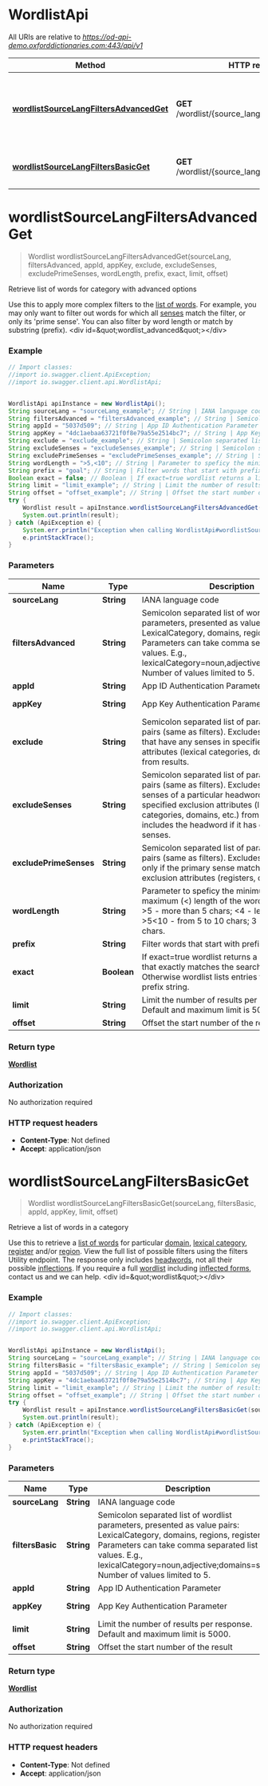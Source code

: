 # WordlistApi

All URIs are relative to *https://od-api-demo.oxforddictionaries.com:443/api/v1*

Method | HTTP request | Description
------------- | ------------- | -------------
[**wordlistSourceLangFiltersAdvancedGet**](WordlistApi.md#wordlistSourceLangFiltersAdvancedGet) | **GET** /wordlist/{source_lang}/{filters_advanced} | Retrieve list of words for category with advanced options
[**wordlistSourceLangFiltersBasicGet**](WordlistApi.md#wordlistSourceLangFiltersBasicGet) | **GET** /wordlist/{source_lang}/{filters_basic} | Retrieve a list of words in a category


<a name="wordlistSourceLangFiltersAdvancedGet"></a>
# **wordlistSourceLangFiltersAdvancedGet**
> Wordlist wordlistSourceLangFiltersAdvancedGet(sourceLang, filtersAdvanced, appId, appKey, exclude, excludeSenses, excludePrimeSenses, wordLength, prefix, exact, limit, offset)

Retrieve list of words for category with advanced options

Use this to apply more complex filters to the [list of words](documentation/glossary?term&#x3D;wordlist). For example, you may only want to filter out words for which all [senses](documentation/glossary?term&#x3D;sense) match the filter, or only its &#39;prime sense&#39;. You can also filter by word length or match by substring (prefix).     &lt;div id&#x3D;\&quot;wordlist_advanced\&quot;&gt;&lt;/div&gt; 

### Example
```java
// Import classes:
//import io.swagger.client.ApiException;
//import io.swagger.client.api.WordlistApi;


WordlistApi apiInstance = new WordlistApi();
String sourceLang = "sourceLang_example"; // String | IANA language code
String filtersAdvanced = "filtersAdvanced_example"; // String | Semicolon separated list of wordlist parameters, presented as value pairs: LexicalCategory, domains, regions, registers. Parameters can take comma separated list of values. E.g., lexicalCategory=noun,adjective;domains=sport. Number of values limited to 5.
String appId = "5037d509"; // String | App ID Authentication Parameter
String appKey = "4dc1aebaa63721f0f8e79a55e2514bc7"; // String | App Key Authentication Parameter
String exclude = "exclude_example"; // String | Semicolon separated list of parameters-value pairs (same as filters). Excludes headwords that have any senses in specified exclusion attributes (lexical categories, domains, etc.) from results.
String excludeSenses = "excludeSenses_example"; // String | Semicolon separated list of parameters-value pairs (same as filters). Excludes only those senses of a particular headword that match specified exclusion attributes (lexical categories, domains, etc.) from results but includes the headword if it has other permitted senses.
String excludePrimeSenses = "excludePrimeSenses_example"; // String | Semicolon separated list of parameters-value pairs (same as filters). Excludes a headword only if the primary sense matches the specified exclusion attributes (registers, domains only).
String wordLength = ">5,<10"; // String | Parameter to speficy the minimum (>), exact or maximum (<) length of the words required. E.g., >5 - more than 5 chars; <4 - less than 4 chars; >5<10 - from 5 to 10 chars; 3 - exactly 3 chars.
String prefix = "goal"; // String | Filter words that start with prefix parameter
Boolean exact = false; // Boolean | If exact=true wordlist returns a list of entries that exactly matches the search string. Otherwise wordlist lists entries that start with prefix string.
String limit = "limit_example"; // String | Limit the number of results per response. Default and maximum limit is 5000.
String offset = "offset_example"; // String | Offset the start number of the result.
try {
    Wordlist result = apiInstance.wordlistSourceLangFiltersAdvancedGet(sourceLang, filtersAdvanced, appId, appKey, exclude, excludeSenses, excludePrimeSenses, wordLength, prefix, exact, limit, offset);
    System.out.println(result);
} catch (ApiException e) {
    System.err.println("Exception when calling WordlistApi#wordlistSourceLangFiltersAdvancedGet");
    e.printStackTrace();
}
```

### Parameters

Name | Type | Description  | Notes
------------- | ------------- | ------------- | -------------
 **sourceLang** | **String**| IANA language code | [enum: en, es, hi, lv, sw, ta, gu]
 **filtersAdvanced** | **String**| Semicolon separated list of wordlist parameters, presented as value pairs: LexicalCategory, domains, regions, registers. Parameters can take comma separated list of values. E.g., lexicalCategory&#x3D;noun,adjective;domains&#x3D;sport. Number of values limited to 5. |
 **appId** | **String**| App ID Authentication Parameter | [default to 5037d509]
 **appKey** | **String**| App Key Authentication Parameter | [default to 4dc1aebaa63721f0f8e79a55e2514bc7]
 **exclude** | **String**| Semicolon separated list of parameters-value pairs (same as filters). Excludes headwords that have any senses in specified exclusion attributes (lexical categories, domains, etc.) from results. | [optional]
 **excludeSenses** | **String**| Semicolon separated list of parameters-value pairs (same as filters). Excludes only those senses of a particular headword that match specified exclusion attributes (lexical categories, domains, etc.) from results but includes the headword if it has other permitted senses. | [optional]
 **excludePrimeSenses** | **String**| Semicolon separated list of parameters-value pairs (same as filters). Excludes a headword only if the primary sense matches the specified exclusion attributes (registers, domains only). | [optional]
 **wordLength** | **String**| Parameter to speficy the minimum (&gt;), exact or maximum (&lt;) length of the words required. E.g., &gt;5 - more than 5 chars; &lt;4 - less than 4 chars; &gt;5&lt;10 - from 5 to 10 chars; 3 - exactly 3 chars. | [optional] [default to &gt;5,&lt;10]
 **prefix** | **String**| Filter words that start with prefix parameter | [optional] [default to goal]
 **exact** | **Boolean**| If exact&#x3D;true wordlist returns a list of entries that exactly matches the search string. Otherwise wordlist lists entries that start with prefix string. | [optional] [default to false]
 **limit** | **String**| Limit the number of results per response. Default and maximum limit is 5000. | [optional]
 **offset** | **String**| Offset the start number of the result. | [optional]

### Return type

[**Wordlist**](Wordlist.md)

### Authorization

No authorization required

### HTTP request headers

 - **Content-Type**: Not defined
 - **Accept**: application/json

<a name="wordlistSourceLangFiltersBasicGet"></a>
# **wordlistSourceLangFiltersBasicGet**
> Wordlist wordlistSourceLangFiltersBasicGet(sourceLang, filtersBasic, appId, appKey, limit, offset)

Retrieve a list of words in a category

 Use this to retrieve a [list of words](documentation/glossary?term&#x3D;wordlist) for particular [domain](documentation/glossary?term&#x3D;domain), [lexical category](documentation/glossary?term&#x3D;lexicalcategory), [register](documentation/glossary?term&#x3D;registers) and/or [region](documentation/glossary?term&#x3D;regions). View the full list of possible filters using the filters Utility endpoint.  The response only includes [headwords](documentation/glossary?term&#x3D;headword), not all their possible [inflections](documentation/glossary?term&#x3D;inflection). If you require a full [wordlist](documentation/glossary?term&#x3D;wordlist) including [inflected forms](documentation/glossary?term&#x3D;inflection), contact us and we can help.    &lt;div id&#x3D;\&quot;wordlist\&quot;&gt;&lt;/div&gt; 

### Example
```java
// Import classes:
//import io.swagger.client.ApiException;
//import io.swagger.client.api.WordlistApi;


WordlistApi apiInstance = new WordlistApi();
String sourceLang = "sourceLang_example"; // String | IANA language code
String filtersBasic = "filtersBasic_example"; // String | Semicolon separated list of wordlist parameters, presented as value pairs: LexicalCategory, domains, regions, registers. Parameters can take comma separated list of values. E.g., lexicalCategory=noun,adjective;domains=sport. Number of values limited to 5.
String appId = "5037d509"; // String | App ID Authentication Parameter
String appKey = "4dc1aebaa63721f0f8e79a55e2514bc7"; // String | App Key Authentication Parameter
String limit = "limit_example"; // String | Limit the number of results per response. Default and maximum limit is 5000.
String offset = "offset_example"; // String | Offset the start number of the result
try {
    Wordlist result = apiInstance.wordlistSourceLangFiltersBasicGet(sourceLang, filtersBasic, appId, appKey, limit, offset);
    System.out.println(result);
} catch (ApiException e) {
    System.err.println("Exception when calling WordlistApi#wordlistSourceLangFiltersBasicGet");
    e.printStackTrace();
}
```

### Parameters

Name | Type | Description  | Notes
------------- | ------------- | ------------- | -------------
 **sourceLang** | **String**| IANA language code | [enum: en, es, hi, lv, sw, ta, gu]
 **filtersBasic** | **String**| Semicolon separated list of wordlist parameters, presented as value pairs: LexicalCategory, domains, regions, registers. Parameters can take comma separated list of values. E.g., lexicalCategory&#x3D;noun,adjective;domains&#x3D;sport. Number of values limited to 5. |
 **appId** | **String**| App ID Authentication Parameter | [default to 5037d509]
 **appKey** | **String**| App Key Authentication Parameter | [default to 4dc1aebaa63721f0f8e79a55e2514bc7]
 **limit** | **String**| Limit the number of results per response. Default and maximum limit is 5000. | [optional]
 **offset** | **String**| Offset the start number of the result | [optional]

### Return type

[**Wordlist**](Wordlist.md)

### Authorization

No authorization required

### HTTP request headers

 - **Content-Type**: Not defined
 - **Accept**: application/json

